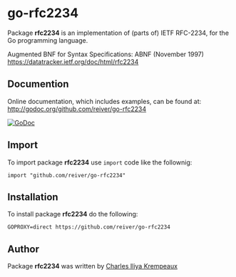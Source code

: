 # go-rfc2234

Package **rfc2234** is an implementation of (parts of) IETF RFC-2234, for the Go programming language.

Augmented BNF for Syntax Specifications: ABNF (November 1997)  
https://datatracker.ietf.org/doc/html/rfc2234

## Documention

Online documentation, which includes examples, can be found at: http://godoc.org/github.com/reiver/go-rfc2234

[![GoDoc](https://godoc.org/github.com/reiver/go-rfc2234?status.svg)](https://godoc.org/github.com/reiver/go-rfc2234)

## Import

To import package **rfc2234** use `import` code like the follownig:
```
import "github.com/reiver/go-rfc2234"
```

## Installation

To install package **rfc2234** do the following:
```
GOPROXY=direct https://github.com/reiver/go-rfc2234
```

## Author

Package **rfc2234** was written by [Charles Iliya Krempeaux](http://reiver.link)
